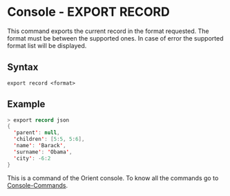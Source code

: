 # Console - EXPORT RECORD

This command exports the current record in the format requested. The format must be between the supported ones. In case of error the supported format list will be displayed.

## Syntax

```
export record <format>
```

## Example

```java
> export record json
{
  'parent': null,
  'children': [5:5, 5:6],
  'name': 'Barack',
  'surname': 'Obama',
  'city': -6:2
}
```


This is a command of the Orient console. To know all the commands go to [Console-Commands](Console-Commands.md).
